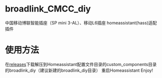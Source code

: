 # broadlink_CMCC_diy
中国移动博联智能插座（SP mini 3-AL）、移动L6插座 homeassistant(hass)适配插件
# 使用方法
在[releases](https://github.com/zhzhzhy/broadlink_CMCC_diy/releases)下载解压到Homeassistant配置文件目录的custom_components目录的broadlink_diy（建议新建的broadlink_diy目录）
重启Homeassistant
Enjoy!
